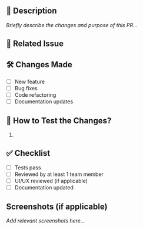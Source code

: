 ## 🚀 Description
*Briefly describe the changes and purpose of this PR...*

## 📌 Related Issue

## 🛠️ Changes Made
- [ ] New feature
- [ ] Bug fixes
- [ ] Code refactoring
- [ ] Documentation updates

## 🔎 How to Test the Changes?
1. 

## ✅ Checklist
- [ ] Tests pass
- [ ] Reviewed by at least 1 team member
- [ ] UI/UX reviewed (if applicable)
- [ ] Documentation updated

## Screenshots (if applicable)
*Add relevant screenshots here...*
